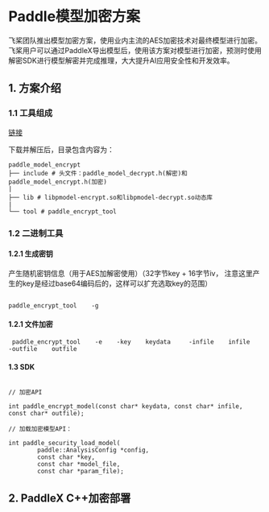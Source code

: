 # Paddle模型加密方案

飞桨团队推出模型加密方案，使用业内主流的AES加密技术对最终模型进行加密。飞桨用户可以通过PaddleX导出模型后，使用该方案对模型进行加密，预测时使用解密SDK进行模型解密并完成推理，大大提升AI应用安全性和开发效率。

## 1. 方案介绍

### 1.1 工具组成

[链接](http://wiki.baidu.com/pages/viewpage.action?pageId=1128566963)

下载并解压后，目录包含内容为：
```
paddle_model_encrypt
├── include # 头文件：paddle_model_decrypt.h(解密)和paddle_model_encrypt.h(加密)
|
├── lib # libpmodel-encrypt.so和libpmodel-decrypt.so动态库
|
└── tool # paddle_encrypt_tool
```

### 1.2 二进制工具

#### 1.2.1 生成密钥

产生随机密钥信息（用于AES加解密使用）（32字节key + 16字节iv， 注意这里产生的key是经过base64编码后的，这样可以扩充选取key的范围）

```

paddle_encrypt_tool    -g
```
#### 1.2.1 文件加密

```
 paddle_encrypt_tool    -e    -key    keydata     -infile    infile    -outfile    outfile

```

#### 1.3 SDK

```

// 加密API

int paddle_encrypt_model(const char* keydata, const char* infile, const char* outfile);

// 加载加密模型API：

int paddle_security_load_model(
        paddle::AnalysisConfig *config,
        const char *key,
        const char *model_file,
        const char *param_file);
```

## 2. PaddleX C++加密部署


